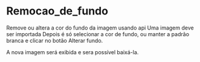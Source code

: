 # Remocao_de_fundo
Remove ou altera a cor do fundo da imagem usando api
Uma imagem deve ser importada
Depois é só selecionar a cor de fundo, ou manter a padrão branca e clicar no botão Alterar fundo.

A nova imagem será exibida e sera possível baixá-la.
